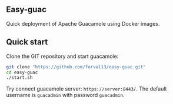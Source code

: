 ## Easy-guac
Quick deployment of Apache Guacamole using Docker images.

## Quick start
Clone the GIT repository and start guacamole:

~~~bash
git clone "https://github.com/forval13/easy-guac.git"
cd easy-guac
./start.sh
~~~

Try connect guacamole server: `https://server:8443/`. 
The default username is `guacadmin` with password `guacadmin`.
